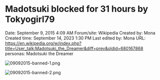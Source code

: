# Madotsuki blocked for 31 hours by Tokyogirl79

Date: September 9, 2015 4:09 AM
Forum/site: Wikipedia
Created by: Mona
Created time: September 14, 2023 1:30 PM
Last edited by: Mona
URL: https://en.wikipedia.org/w/index.php?title=User_talk:Madotsuki_the_Dreamer&diff=prev&oldid=680167868
personas: Madotsuki the Dreamer

![09092015-banned-1.png](Madotsuki%20blocked%20for%2031%20hours%20by%20Tokyogirl79%20788143782c0d4fed95e869f3fdbe27c4/09092015-banned-1.png)

![09092015-banned-2.png](Madotsuki%20blocked%20for%2031%20hours%20by%20Tokyogirl79%20788143782c0d4fed95e869f3fdbe27c4/09092015-banned-2.png)